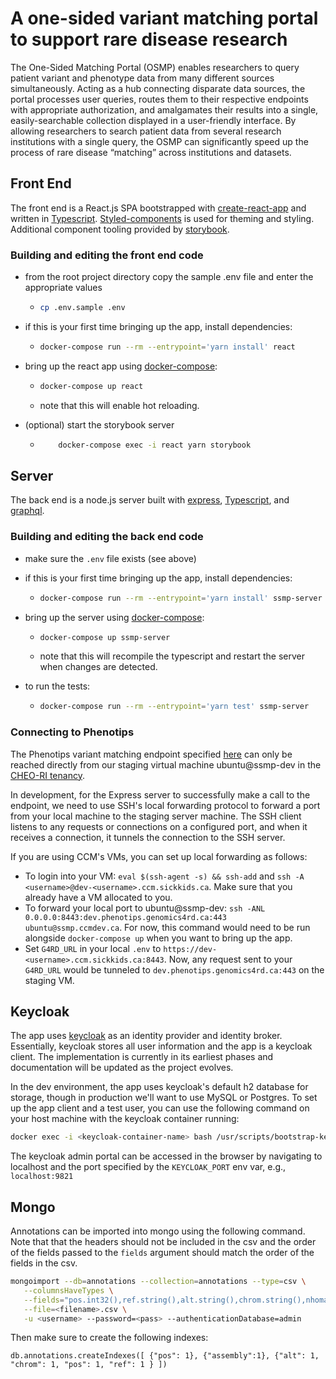 # A one-sided variant matching portal to support rare disease research

The One-Sided Matching Portal (OSMP) enables researchers to query patient variant and phenotype data from many different sources simultaneously. Acting as a hub connecting disparate data sources, the portal processes user queries, routes them to their respective endpoints with appropriate authorization, and amalgamates their results into a single, easily-searchable collection displayed in a user-friendly interface. By allowing researchers to search patient data from several research institutions with a single query, the OSMP can significantly speed up the process of rare disease “matching” across institutions and datasets. 

## Front End

The front end is a React.js SPA bootstrapped with [create-react-app](https://github.com/facebook/create-react-app) and written in [Typescript](https://www.typescriptlang.org/). [Styled-components](https://styled-components.com/docs) is used for theming and styling. Additional component tooling provided by [storybook](https://storybook.js.org/).

### Building and editing the front end code

- from the root project directory copy the sample .env file and enter the appropriate values
  - ```bash
    cp .env.sample .env
    ```
- if this is your first time bringing up the app, install dependencies:
  - ```bash
    docker-compose run --rm --entrypoint='yarn install' react
    ```
- bring up the react app using [docker-compose](https://docs.docker.com/compose/):

  - ```bash
    docker-compose up react
    ```
  - note that this will enable hot reloading.

- (optional) start the storybook server
  - ```bash
        docker-compose exec -i react yarn storybook
    ```

## Server

The back end is a node.js server built with [express](https://expressjs.com/), [Typescript](https://www.typescriptlang.org/), and [graphql](https://graphql.org/).

### Building and editing the back end code

- make sure the `.env` file exists (see above)
- if this is your first time bringing up the app, install dependencies:
  - ```bash
    docker-compose run --rm --entrypoint='yarn install' ssmp-server
    ```
- bring up the server using [docker-compose](https://docs.docker.com/compose/):

  - ```bash
    docker-compose up ssmp-server
    ```
  - note that this will recompile the typescript and restart the server when changes are detected.

- to run the tests:
  - ```bash
    docker-compose run --rm --entrypoint='yarn test' ssmp-server
    ```
    
### Connecting to Phenotips 

The Phenotips variant matching endpoint specified [here](https://github.com/ccmbioinfo/report-scripts/blob/master/phenotips-api.md#matching-endpoint) can only be reached directly from our staging virtual machine ubuntu@ssmp-dev in the [CHEO-RI tenancy](https://github.com/ccmbioinfo/cheo-ri-infrastructure).

In development, for the Express server to successfully make a call to the endpoint, we need to use SSH's local forwarding protocol to forward a port from your local machine to the staging server machine. The SSH client listens to any requests or connections on a configured port, and when it receives a connection, it tunnels the connection to the SSH server. 

If you are using CCM's VMs, you can set up local forwarding as follows: 
  - To login into your VM: ```eval $(ssh-agent -s) && ssh-add``` and ```ssh -A <username>@dev-<username>.ccm.sickkids.ca```. Make sure that you already have a VM allocated to you. 
  - To forward your local port to ubuntu@ssmp-dev: ```ssh -ANL 0.0.0.0:8443:dev.phenotips.genomics4rd.ca:443 ubuntu@ssmp.ccmdev.ca```. For now, this command would need to be run alongside `docker-compose up` when you want to bring up the app.
  - Set ```G4RD_URL``` in your local ```.env``` to ```https://dev-<username>.ccm.sickkids.ca:8443```.
Now, any request sent to your ```G4RD_URL``` would be tunneled to ```dev.phenotips.genomics4rd.ca:443``` on the staging VM. 

## Keycloak

The app uses [keycloak](https://www.keycloak.org/) as an identity provider and identity broker. Essentially, keycloak stores all user information and the app is a keycloak client. The implementation is currently in its earliest phases and documentation will be updated as the project evolves.

In the dev environment, the app uses keycloak's default h2 database for storage, though in production we'll want to use MySQL or Postgres. To set up the app client and a test user, you can use the following command on your host machine with the keycloak container running:

```bash
docker exec -i <keycloak-container-name> bash /usr/scripts/bootstrap-keycloak.sh
```

The keycloak admin portal can be accessed in the browser by navigating to localhost and the port specified by the `KEYCLOAK_PORT` env var, e.g., `localhost:9821`

## Mongo

Annotations can be imported into mongo using the following command. Note that that the headers should not be included in the csv and the order of the fields passed to the `fields` argument should match the order of the fields in the csv.

```bash
mongoimport --db=annotations --collection=annotations --type=csv \
   --columnsHaveTypes \
   --fields="pos.int32(),ref.string(),alt.string(),chrom.string(),nhomalt.int32(),an.int32(),af.double(),assembly.string()" \
   --file=<filename>.csv \
   -u <username> --password=<pass> --authenticationDatabase=admin
```

Then make sure to create the following indexes:

```
db.annotations.createIndexes([ {"pos": 1}, {"assembly":1}, {"alt": 1, "chrom": 1, "pos": 1, "ref": 1 } ])
```
